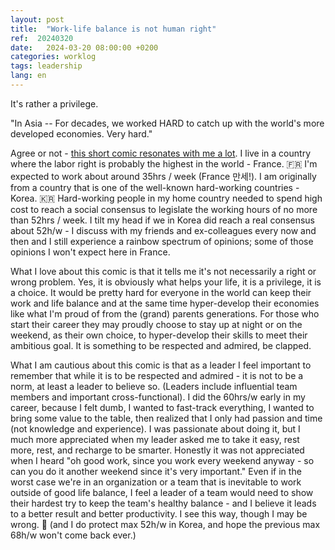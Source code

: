 ```yaml
---
layout: post
title:  "Work-life balance is not human right"
ref:  20240320
date:   2024-03-20 08:00:00 +0200
categories: worklog
tags: leadership
lang: en
---
```


It's rather a privilege.

"In Asia -- For decades, we worked HARD to catch up with the world's more developed economies. Very hard." 

Agree or not - [this short comic resonates with me a lot](https://www.linkedin.com/feed/update/urn:li:activity:7184396340292976641/). I live in a country where the labor right is probably the highest in the world - France. 🇫🇷 I'm expected to work about around 35hrs / week (France 만세!). I am originally from a country that is one of the well-known hard-working countries - Korea. 🇰🇷 Hard-working people in my home country needed to spend high cost to reach a social consensus to legislate the working hours of no more than 52hrs / week. I tilt my head if we in Korea did reach a real consensus about 52h/w - I discuss with my friends and ex-colleagues every now and then and I still experience a rainbow spectrum of opinions; some of those opinions I won't expect here in France. 
 
What I love about this comic is that it tells me it's not necessarily a right or wrong problem. Yes, it is obviously what helps your life, it is a privilege, it is a choice. It would be pretty hard for everyone in the world can keep their work and life balance and at the same time hyper-develop their economies like what I'm proud of from the (grand) parents generations. For those who start their career they may proudly choose to stay up at night or on the weekend, as their own choice, to hyper-develop their skills to meet their ambitious goal. It is something to be respected and admired, be clapped. 

What I am cautious about this comic is that as a leader I feel important to remember that while it is to be respected and admired - it is not to be a norm, at least a leader to believe so. (Leaders include influential team members and important cross-functional). I did the 60hrs/w early in my career, because I felt dumb, I wanted to fast-track everything, I wanted to bring some value to the table, then realized that I only had passion and time (not knowledge and experience). I was passionate about doing it, but I much more appreciated when my leader asked me to take it easy, rest more, rest, and recharge to be smarter. Honestly it was not appreciated when I heard "oh good work, since you work every weekend anyway - so can you do it another weekend since it's very important." Even if in the worst case we're in an organization or a team that is inevitable to work outside of good life balance, I feel a leader of a team would need to show their hardest try to keep the team's healthy balance - and I believe it leads to a better result and better productivity. I see this way, though I may be wrong. 🙂 (and I do protect max 52h/w in Korea, and hope the previous max 68h/w won't come back ever.)